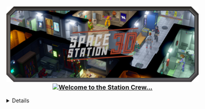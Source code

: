 <h3 align="center">
    <img src="profile/SS3DBanner7b.png" alt="SS3D">
    <a href="https://git.io/typing-svg"><img src="https://readme-typing-svg.demolab.com?font=Orbitron&weight=600&size=25&duration=2500&pause=1000&color=B33225&center=true&vCenter=true&multiline=true&repeat=true&width=420&height=75&lines=Welcome+to+the+station+crew.;Please+enjoy+your+stay!" alt="Welcome to the Station Crew..." /></a>
</h3>

<a align="center"><details>
  <summary>About</summary>
  
content

</details></a>
